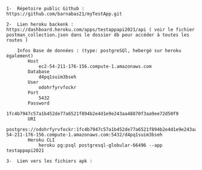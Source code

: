 


	1-	Répétoire public Github :  https://github.com/barnabas21/myTestApp.git

	2-	Lien heroku backenk :  https://dashboard.heroku.com/apps/testappapi2021/api ( voir le fichier postman_collection.json dans le dossier db pour accéder à toutes les routes )
		
		Infos Base de données : (type: postgreSQl, hebergé sur heroku également)
			Host
				ec2-54-211-176-156.compute-1.amazonaws.com
			Database
				d4pq1suim3bseh
			User
				odohrfyrvfockr
			Port
				5432
			Password
				1fc4b7947c57a1b452de77a6521f894b2e4d1e9e243aa48870f3aa9ee72d50f9
			URI
				postgres://odohrfyrvfockr:1fc4b7947c57a1b452de77a6521f894b2e4d1e9e243aa48870f3aa9ee72d50f9@ec2-54-211-176-156.compute-1.amazonaws.com:5432/d4pq1suim3bseh
			Heroku CLI
				heroku pg:psql postgresql-globular-66496 --app testappapi2021

	3-	Lien vers les fichiers apk :   

